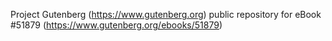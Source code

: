 Project Gutenberg (https://www.gutenberg.org) public repository for
eBook #51879 (https://www.gutenberg.org/ebooks/51879)
